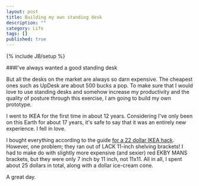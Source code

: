 ```yaml
---
layout: post
title: Building my own standing desk
description: ""
category: Life
tags: []
published: true
---
```


{% include JB/setup %}

###I've always wanted a good standing desk

But all the desks on the market are always so darn expensive. The cheapest ones such as UpDesk are about 500 bucks a pop. To make sure that I would love to use standing desks and somehow increase my productivity and the quality of posture through this exercise, I am going to build my own prototype. 

I went to IKEA for the first time in about 12 years. Considering I've only been on this Earth for about 17 years, it's safe to say that it was  an entirely new experience. I fell in love.

I bought everything according to the guide [for a 22 dollar IKEA hack](http://iamnotaprogrammer.com/Ikea-Standing-desk-for-22-dollars.html). However, one problem; they ran out of LACK 11-inch shelving brackets! I had to make do with slightly more expensive (and sexier) red EKBY MANS brackets, but they were only 7 inch by 11 inch, not 11x11. All in all, I spent about 25 dollars in total, along with a dollar ice-cream cone.

A great day. 




